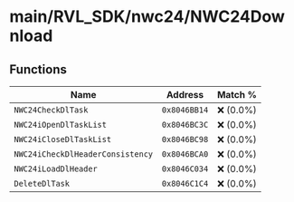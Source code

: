 # main/RVL_SDK/nwc24/NWC24Download

## Functions

| Name | Address | Match % |
|------|---------|---------|
| `NWC24CheckDlTask` | `0x8046BB14` | :x: (0.0%) |
| `NWC24iOpenDlTaskList` | `0x8046BC3C` | :x: (0.0%) |
| `NWC24iCloseDlTaskList` | `0x8046BC98` | :x: (0.0%) |
| `NWC24iCheckDlHeaderConsistency` | `0x8046BCA0` | :x: (0.0%) |
| `NWC24iLoadDlHeader` | `0x8046C034` | :x: (0.0%) |
| `DeleteDlTask` | `0x8046C1C4` | :x: (0.0%) |